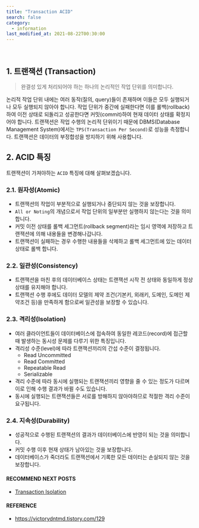 ```yaml
---
title: "Transaction ACID"
search: false
category:
  - information
last_modified_at: 2021-08-22T00:30:00
---
```


<br/>

## 1. 트랜잭션 (Transaction)

> 완결성 있게 처리되어야 하는 하나의 논리적인 작업 단위를 의미합니다.

논리적 작업 단위 내에는 여러 동작(질의, query)들이 존재하며 이들은 모두 실행되거나 모두 실행되지 않아야 합니다. 
작업 단위가 중간에 실패한다면 이를 롤백(rollback)하여 이전 상태로 되돌리고 성공한다면 커밋(commit)하여 현재 데이터 상태를 확정지어야 합니다. 
트랜잭션은 작업 수행의 논리적 단위이기 때문에 DBMS(Database Management System)에서는 `TPS(Transaction Per Second)`로 성능을 측정합니다. 
트랜잭션은 데이터의 부정합성을 방지하기 위해 사용합니다.

## 2. ACID 특징

트랜잭션이 가져야하는 `ACID` 특징에 대해 살펴보겠습니다. 

### 2.1. 원자성(Atomic)

* 트랜잭션의 작업이 부분적으로 실행되거나 중단되지 않는 것을 보장합니다.
* `All or Noting`의 개념으로서 작업 단위의 일부분만 실행하지 않는다는 것을 의미합니다.
* 커밋 이전 상태를 롤백 세그먼트(rollback segment)라는 임시 영역에 저장하고 트랜잭션에 의해 내용들을 변경해나갑니다.
* 트랜잭션이 실패하는 경우 수행한 내용들을 삭제하고 롤백 세그먼트에 있는 데이터 상태로 롤백 합니다. 

### 2.2. 일관성(Consistency)

* 트랜잭션을 마친 후의 데이터베이스 상태는 트랜잭션 시작 전 상태와 동일하게 정상 상태를 유지해야 합니다.
* 트랜잭션 수행 후에도 데이터 모델의 제약 조건(기본키, 외래키, 도메인, 도메인 제약조건 등)을 만족하게 함으로써 일관성을 보장할 수 있습니다.

### 2.3. 격리성(Isolation)

* 여러 클라이언트들이 데이터베이스에 접속하여 동일한 레코드(record)에 접근할 때 발생하는 동시성 문제를 다루기 위한 특징입니다.
* 격리성 수준(level)에 따라 트랜잭션끼리의 간섭 수준이 결정됩니다.
    * Read Uncommitted
    * Read Committed
    * Repeatable Read
    * Serializable
* 격리 수준에 따라 동시에 실행되는 트랜잭션끼리 영향을 줄 수 있는 정도가 다르며 이로 인해 수행 결과가 바뀔 수도 있습니다. 
* 동시에 실행되는 트랜잭션들은 서로를 방해하지 않아야하므로 적절한 격리 수준이 요구됩니다.

### 2.4. 지속성(Durability)

* 성공적으로 수행된 트랜잭션의 결과가 데이터베이스에 반영이 되는 것을 의미합니다.
* 커밋 수행 이후 현재 상태가 남아있는 것을 보장합니다.
* 데이터베이스가 죽더라도 트랜잭션에서 기록한 모든 데이터는 손실되지 않는 것을 보장합니다.

#### RECOMMEND NEXT POSTS

* [Transaction Isolation][transaction-isolation-link]

#### REFERENCE

* <https://victorydntmd.tistory.com/129>

[transaction-isolation-link]: https://junhyunny.github.io/information/transcation-isolation/

